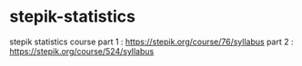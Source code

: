 # stepik-statistics
stepik statistics course 
part 1 : https://stepik.org/course/76/syllabus
part 2 : https://stepik.org/course/524/syllabus
